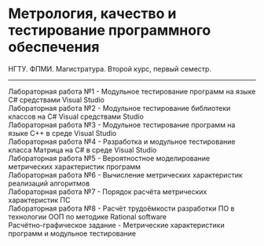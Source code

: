 # Метрология, качество и тестирование программного обеспечения

НГТУ. ФПМИ. Магистратура. Второй курс, первый семестр.

____

Лабораторная работа №1 - Модульное тестирование программ на языке C# средствами Visual Studio  
Лабораторная работа №2 - Модульное тестирование библиотеки классов на C# Visual средствами Studio  
Лабораторная работа №3 - Модульное тестирование программ на языке C++ в среде Visual Studio  
Лабораторная работа №4 - Разработка и модульное тестирование класса Матрица на C# в среде Visual Studio  
Лабораторная работа №5 - Вероятностное моделирование метрических характеристик программ  
Лабораторная работа №6 - Вычисление метрических характеристик реализаций алгоритмов  
Лабораторная работа №7 - Порядок расчёта метрических характеристик ПС  
Лабораторная работа №8 - Расчёт трудоёмкости разработки ПО в технологии ООП по методике Rational software  
Расчётно-графическое задание - Метрические характеристики программ и модульное тестирование  